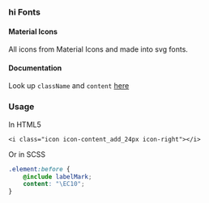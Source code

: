 ### hi Fonts
#### Material Icons
All icons from Material Icons and made into svg fonts.

<!-- #### Color Icons
Colored icons are mostly brand logos, eg hiinc, ali pay, wechat pay etc.
You can find them in `/public/images/colorIcons` or `/dist/images/colorIcons` -->

#### Documentation
Look up `className` and `content` [here](https://handy-staging-test.s3.amazonaws.com/design_baseline_demo/icons-reference.html)

### Usage
In HTML5
```
<i class="icon icon-content_add_24px icon-right"></i>
```
Or in SCSS
```scss
.element:before {
    @include labelMark;
    content: "\EC10";
}
```

